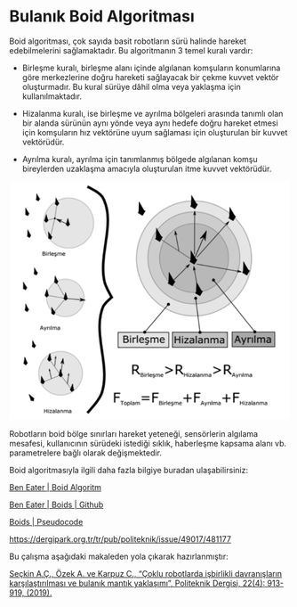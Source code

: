 # Bulanık Boid Algoritması

Boid algoritması, çok sayıda basit robotların sürü halinde hareket edebilmelerini sağlamaktadır. Bu algoritmanın 3 temel kuralı vardır:

- Birleşme kuralı, birleşme alanı içinde algılanan komşuların konumlarına göre merkezlerine doğru hareketi sağlayacak bir çekme kuvvet vektör oluşturmadır. Bu kural sürüye dâhil olma veya yaklaşma için kullanılmaktadır.

- Hizalanma kuralı, ise birleşme ve ayrılma bölgeleri arasında tanımlı olan bir alanda sürünün aynı yönde veya aynı hedefe doğru hareket etmesi için komşuların hız vektörüne uyum sağlaması için oluşturulan bir kuvvet vektörüdür.

- Ayrılma kuralı, ayrılma için tanımlanmış bölgede algılanan komşu bireylerden uzaklaşma amacıyla oluşturulan itme kuvvet vektörüdür.

![](_media/boid.png)

Robotların boid bölge sınırları hareket yeteneği, sensörlerin algılama mesafesi, kullanıcının sürüdeki istediği sıklık, haberleşme kapsama alanı vb. parametrelere bağlı olarak değişmektedir.

Boid algoritmasıyla ilgili daha fazla bilgiye buradan ulaşabilirsiniz:

[Ben Eater | Boid Algoritm](https://eater.net/boids)

[Ben Eater | Boids | Github](https://github.com/beneater/boids)

[Boids | Pseudocode](http://www.kfish.org/boids/pseudocode.html)

https://dergipark.org.tr/tr/pub/politeknik/issue/49017/481177

Bu çalışma aşağıdaki makaleden yola çıkarak hazırlanmıştır:

[Seçkin A.Ç., Özek A. ve Karpuz C., “Çoklu robotlarda işbirlikli davranışların karşılaştırılması ve bulanık mantık yaklaşımı”, Politeknik Dergisi, 22(4): 913-919, (2019).](https://dergipark.org.tr/tr/pub/politeknik/issue/49017/481177)

